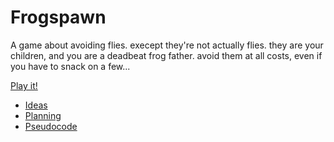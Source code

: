 # Frogspawn

A game about avoiding flies. execept they're not actually flies. they are your children, and you are a deadbeat frog father. avoid them at all costs, even if you have to snack on a few...

[Play it!](https://pippinbarr.github.io/cart253-examples/topics/making/frogfrogfrog/index.html)

- [Ideas](./ideas.md)
- [Planning](./planning.md)
- [Pseudocode](./pseudocode.md)
